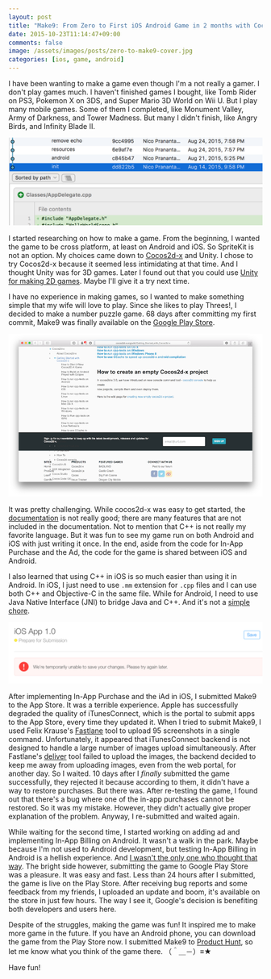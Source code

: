 ```yaml
---
layout: post
title: "Make9: From Zero to First iOS Android Game in 2 months with Cocos2d-x"
date: 2015-10-23T11:14:47+09:00
comments: false
image: /assets/images/posts/zero-to-make9-cover.jpg
categories: [ios, game, android]
---
```


I have been wanting to make a game even though I'm a not really a gamer. I don't play games much. I haven't finished games I bought, like Tomb Rider on PS3, Pokemon X on 3DS, and Super Mario 3D World on Wii U. But I play many mobile games. Some of them I completed, like Monument Valley, Army of Darkness, and Tower Madness. But many I didn't finish, like Angry Birds, and Infinity Blade II.

![](/assets/images/posts/zero-to-make9.png)

I started researching on how to make a game. From the beginning, I wanted the game to be cross platform, at least on Android and iOS. So SpriteKit is not an option. My choices came down to [Cocos2d-x](http://www.cocos2d-x.org/) and Unity. I chose to try Cocos2d-x because it seemed less intimidating at that time. And I thought Unity was for 3D games. Later I found out that you could use [Unity for making 2D games](https://unity3d.com/learn/tutorials/topics/2d-game-creation). Maybe I'll give it a try next time.

I have no experience in making games, so I wanted to make something simple that my wife will love to play. Since she likes to play Threes!, I decided to make a number puzzle game. 68 days after committing my first commit, Make9 was finally available on the [Google Play Store](https://play.google.com/store/apps/details?id=com.delightfuldev.make9).

![](/assets/images/posts/cocos2dx-doc.png)

It was pretty challenging. While cocos2d-x was easy to get started, the [documentation](http://cocos2d-x.org/wiki) is not really good; there are many features that are not included in the documentation. Not to mention that C++ is not really my favorite language. But it was fun to see my game run on both Android and iOS with just writing it once. In the end, aside from the code for In-App Purchase and the Ad, the code for the game is shared between iOS and Android.

I also learned that using C++ in iOS is so much easier than using it in Android. In iOS, I just need to use `.mm` extension for `.cpp` files and I can use both C++ and Objective-C in the same file. While for Android, I need to use Java Native Interface (JNI) to bridge Java and C++. And it's not a [simple chore](/ios/android/game/2015/10/17/game-making-diary-crash-on-android-when-calling-opengl-from-java.html).

![](/assets/images/posts/itunes-connect-stupid.png)

After implementing In-App Purchase and the iAd in iOS, I submitted Make9 to the App Store. It was a terrible experience. Apple has successfully degraded the quality of iTunesConnect, which is the portal to submit apps to the App Store, every time they updated it. When I tried to submit Make9, I used Felix Krause's [Fastlane](https://fastlane.tools) tool to upload 95 screenshots in a single command. Unfortunately, it appeared that iTunesConnect backend is not designed to handle a large number of images upload simultaneously. After Fastlane's [deliver](https://github.com/KrauseFx/deliver) tool failed to upload the images, the backend decided to keep me away from uploading images, even from the web portal, for another day. So I waited. 10 days after I _finally_ submitted the game successfully, they rejected it because according to them, it didn't have a way to restore purchases. But there was. After re-testing the game, I found out that there's a bug where one of the in-app purchases cannot be restored. So it was my mistake. However, they didn't actually give proper explanation of the problem. Anyway, I re-submitted and waited again.

While waiting for the second time, I started working on adding ad and implementing In-App Billing on Android. It wasn't a walk in the park. Maybe because I'm not used to Android development, but testing In-App Billing in Android is a hellish experience. And [I wasn't the only one who thought that way](http://suda.pl/the-hell-of-testing-google-play-in-app-billing/). The bright side however, submitting the game to Google Play Store was a pleasure. It was easy and fast. Less than 24 hours after I submitted, the game is live on the Play Store. After receiving bug reports and some feedback from my friends, I uploaded an update and boom, it's available on the store in just few hours. The way I see it, Google's decision is benefiting both developers and users here.

Despite of the struggles, making the game was fun! It inspired me to make more game in the future. If you have an Android phone, you can download the game from the Play Store now. I submitted Make9 to [Product Hunt](https://www.producthunt.com/games/make9), so let me know what you think of the game there. （＾＿－）≡★

Have fun!
